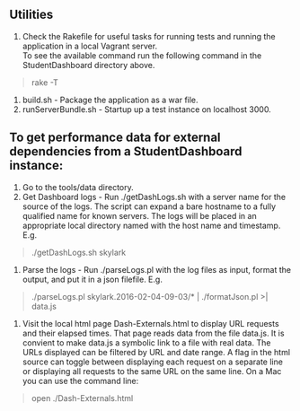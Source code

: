 ## Utilities
1. Check the Rakefile for useful tasks for running tests and running the application in a local Vagrant server.  
To see the available command run the following command in the StudentDashboard directory above.
> rake -T
1. build.sh - Package the application as a war file.
1. runServerBundle.sh - Startup up a test instance on localhost 3000.

## To get performance data for external dependencies from a StudentDashboard instance:

1. Go to the tools/data directory.
1. Get Dashboard logs -  Run ./getDashLogs.sh with a server name for the source of the logs. The script
can expand a bare hostname to a fully qualified name for known servers. The logs will be placed in an appropriate 
local directory named with the host name and timestamp.
 E.g.
>   ./getDashLogs.sh skylark
1. Parse the logs - Run ./parseLogs.pl with the log files as input, format the output, and put it in a json filefile.
E.g.
>   ./parseLogs.pl skylark.2016-02-04-09-03/* | ./formatJson.pl >| data.js
1. Visit the local html page Dash-Externals.html to display URL requests and their elapsed times.  That page reads data 
from the file data.js.  It is convient to make data.js a symbolic link to a file with real data. The URLs displayed can 
be filtered by URL and date range. A flag in the html source can toggle between displaying each request on a separate
line or displaying all requests to the same URL on the same line.
On a Mac you can use the command line:
> open ./Dash-Externals.html
